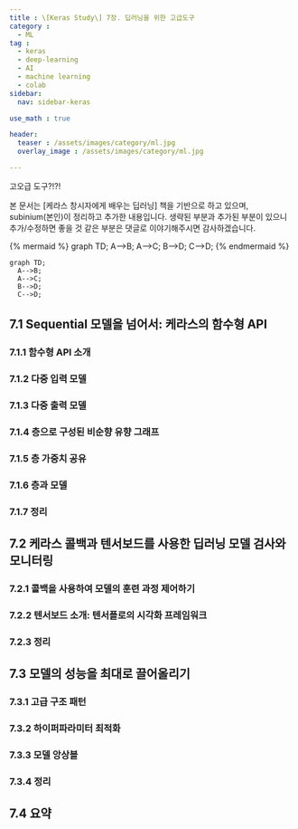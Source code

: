 ```yaml
---
title : \[Keras Study\] 7장. 딥러닝을 위한 고급도구
category :
  - ML
tag :
  - keras
  - deep-learning
  - AI
  - machine learning
  - colab
sidebar:
  nav: sidebar-keras

use_math : true

header:
  teaser : /assets/images/category/ml.jpg
  overlay_image : /assets/images/category/ml.jpg

---
```



고오급 도구?!?!

본 문서는 [케라스 창시자에게 배우는 딥러닝] 책을 기반으로 하고 있으며, subinium(본인)이 정리하고 추가한 내용입니다. 생략된 부분과 추가된 부분이 있으니 추가/수정하면 좋을 것 같은 부분은 댓글로 이야기해주시면 감사하겠습니다.

{% mermaid %}
graph TD;
    A-->B;
    A-->C;
    B-->D;
    C-->D;
{% endmermaid %}

``` mermaid
graph TD;
  A-->B;
  A-->C;
  B-->D;
  C-->D;
```


## 7.1 Sequential 모델을 넘어서: 케라스의 함수형 API

### 7.1.1 함수형 API 소개

### 7.1.2 다중 입력 모델

### 7.1.3 다중 출력 모델

### 7.1.4 층으로 구성된 비순향 유향 그래프

### 7.1.5 층 가중치 공유

### 7.1.6 층과 모델

### 7.1.7 정리

## 7.2 케라스 콜백과 텐서보드를 사용한 딥러닝 모델 검사와 모니터링

### 7.2.1 콜백을 사용하여 모델의 훈련 과정 제어하기

### 7.2.2 텐서보드 소개: 텐서플로의 시각화 프레임워크

### 7.2.3 정리

## 7.3 모델의 성능을 최대로 끌어올리기

### 7.3.1 고급 구조 패턴

### 7.3.2 하이퍼파라미터 최적화

### 7.3.3 모델 앙상블

### 7.3.4 정리

## 7.4 요약
